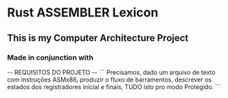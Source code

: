 # Rust ASSEMBLER Lexicon

## This is my Computer Architecture Project

### Made  in conjunction with

-- REQUISITOS DO PROJETO --
´´´
    Precisamos, dado um arquivo de texto com instruções ASMx86, produzir o fluxo de barramentos, descrever os estados dos registradores inicial e finais, TUDO isto pro modo Protegido.
´´´
